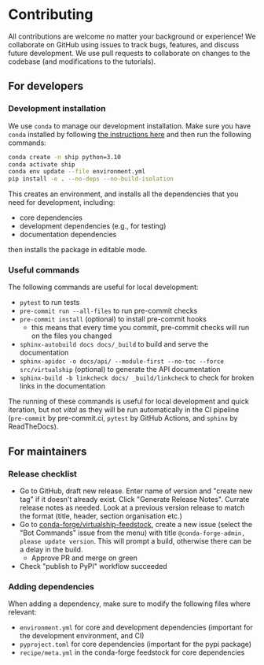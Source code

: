 # Contributing

All contributions are welcome no matter your background or experience! We collaborate on GitHub using issues to track bugs, features, and discuss future development. We use pull requests to collaborate on changes to the codebase (and modifications to the tutorials).

## For developers

### Development installation

We use `conda` to manage our development installation. Make sure you have `conda` installed by following [the instructions here](https://docs.conda.io/projects/conda/en/latest/user-guide/install/index.html) and then run the following commands:

```bash
conda create -n ship python=3.10
conda activate ship
conda env update --file environment.yml
pip install -e . --no-deps --no-build-isolation
```

This creates an environment, and installs all the dependencies that you need for development, including:

- core dependencies
- development dependencies (e.g., for testing)
- documentation dependencies

then installs the package in editable mode.

### Useful commands

The following commands are useful for local development:

- `pytest` to run tests
- `pre-commit run --all-files` to run pre-commit checks
- `pre-commit install` (optional) to install pre-commit hooks
  - this means that every time you commit, pre-commit checks will run on the files you changed
- `sphinx-autobuild docs docs/_build` to build and serve the documentation
- `sphinx-apidoc -o docs/api/ --module-first --no-toc --force src/virtualship` (optional) to generate the API documentation
- `sphinx-build -b linkcheck docs/ _build/linkcheck` to check for broken links in the documentation

The running of these commands is useful for local development and quick iteration, but not _vital_ as they will be run automatically in the CI pipeline (`pre-commit` by pre-commit.ci, `pytest` by GitHub Actions, and `sphinx` by ReadTheDocs).

## For maintainers

### Release checklist

- Go to GitHub, draft new release. Enter name of version and "create new tag" if it doesn't already exist. Click "Generate Release Notes". Currate release notes as needed. Look at a previous version release to match the format (title, header, section organisation etc.)
- Go to [conda-forge/virtualship-feedstock](https://github.com/conda-forge/virtualship-feedstock), create a new issue (select the "Bot Commands" issue from the menu) with title `@conda-forge-admin, please update version`. This will prompt a build, otherwise there can be a delay in the build.
  - Approve PR and merge on green
- Check "publish to PyPI" workflow succeeded

### Adding dependencies

When adding a dependency, make sure to modify the following files where relevant:

- `environment.yml` for core and development dependencies (important for the development environment, and CI)
- `pyproject.toml` for core dependencies (important for the pypi package)
- `recipe/meta.yml` in the conda-forge feedstock for core dependencies

